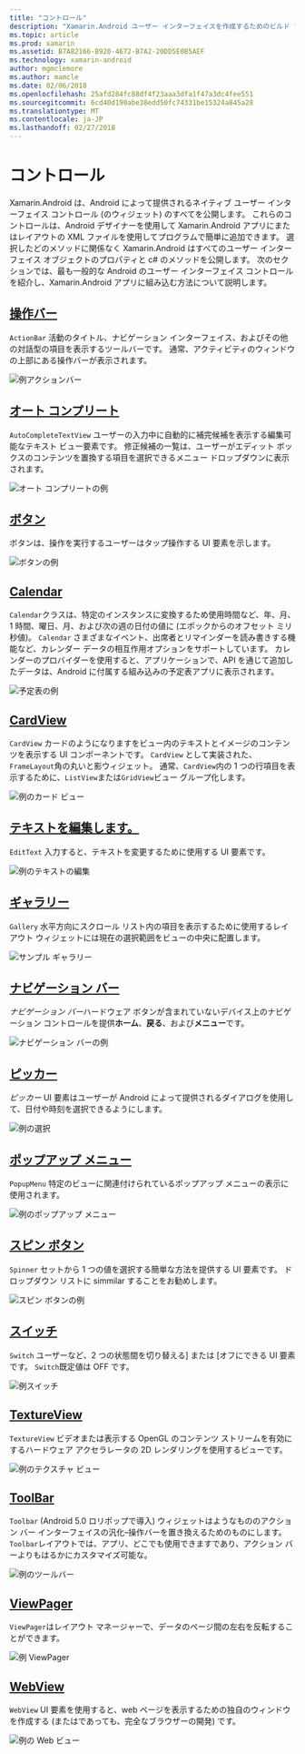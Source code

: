 ```yaml
---
title: "コントロール"
description: "Xamarin.Android ユーザー インターフェイスを作成するためのビルド ブロック"
ms.topic: article
ms.prod: xamarin
ms.assetid: B7A82166-B920-4672-B7A2-20DD5E0B5AEF
ms.technology: xamarin-android
author: mgmclemore
ms.author: mamcle
ms.date: 02/06/2018
ms.openlocfilehash: 25afd284fc88df4f23aaa3dfa1f47a3dc4fee551
ms.sourcegitcommit: 6cd40d190abe38edd50fc74331be15324a845a28
ms.translationtype: MT
ms.contentlocale: ja-JP
ms.lasthandoff: 02/27/2018
---
```

# <a name="controls"></a>コントロール


Xamarin.Android は、Android によって提供されるネイティブ ユーザー インターフェイス コントロール (のウィジェット) のすべてを公開します。 これらのコントロールは、Android デザイナーを使用して Xamarin.Android アプリにまたはレイアウトの XML ファイルを使用してプログラムで簡単に追加できます。 選択したどのメソッドに関係なく Xamarin.Android はすべてのユーザー インターフェイス オブジェクトのプロパティと c# のメソッドを公開します。 次のセクションでは、最も一般的な Android のユーザー インターフェイス コントロールを紹介し、Xamarin.Android アプリに組み込む方法について説明します。

## <a name="action-barandroiduser-interfacecontrolsaction-barmd"></a>[操作バー](~/android/user-interface/controls/action-bar.md) 

`ActionBar` 活動のタイトル、ナビゲーション インターフェイス、およびその他の対話型の項目を表示するツールバーです。 通常、アクティビティのウィンドウの上部にある操作バーが表示されます。

![例アクションバー](images/action-bar.png)


## <a name="auto-completeandroiduser-interfacecontrolsauto-completemd"></a>[オート コンプリート](~/android/user-interface/controls/auto-complete.md)

`AutoCompleteTextView` ユーザーの入力中に自動的に補完候補を表示する編集可能なテキスト ビュー要素です。 修正候補の一覧は、ユーザーがエディット ボックスのコンテンツを置換する項目を選択できるメニュー ドロップダウンに表示されます。

![オート コンプリートの例](images/auto-complete.png)


## <a name="buttonsandroiduser-interfacecontrolsbuttonsindexmd"></a>[ボタン](~/android/user-interface/controls/buttons/index.md)

ボタンは、操作を実行するユーザーはタップ操作する UI 要素を示します。

![ボタンの例](images/buttons.png)


## <a name="calendarandroiduser-interfacecontrolscalendarmd"></a>[Calendar](~/android/user-interface/controls/calendar.md)

`Calendar`クラスは、特定のインスタンスに変換するため使用時間など、年、月、1 時間、曜日、月、および次の週の日付の値に (エポックからのオフセット ミリ秒値)。
`Calendar` さまざまなイベント、出席者とリマインダーを読み書きする機能など、カレンダー データの相互作用オプションをサポートしています。 カレンダーのプロバイダーを使用すると、アプリケーションで、API を通じて追加したデータは、Android に付属する組み込みの予定表アプリに表示されます。

![予定表の例](images/calendar.png)


## <a name="cardviewandroiduser-interfacecontrolscard-viewmd"></a>[CardView](~/android/user-interface/controls/card-view.md)

`CardView` カードのようになりますをビュー内のテキストとイメージのコンテンツを表示する UI コンポーネントです。 `CardView` として実装された、`FrameLayout`角の丸いと影ウィジェット。 通常、`CardView`内の 1 つの行項目を表示するために、`ListView`または`GridView`ビュー グループ化します。

![例のカード ビュー](images/cardview.png)


## <a name="edit-textandroiduser-interfacecontrolsedit-textmd"></a>[テキストを編集します。](~/android/user-interface/controls/edit-text.md)

`EditText` 入力すると、テキストを変更するために使用する UI 要素です。

![例のテキストの編集](images/edit-text.png)


## <a name="galleryandroiduser-interfacecontrolsgallerymd"></a>[ギャラリー](~/android/user-interface/controls/gallery.md)

`Gallery` 水平方向にスクロール リスト内の項目を表示するために使用するレイアウト ウィジェットには現在の選択範囲をビューの中央に配置します。

![サンプル ギャラリー](images/gallery.png)


## <a name="navigation-barandroiduser-interfacecontrolsnavigation-barmd"></a>[ナビゲーション バー](~/android/user-interface/controls/navigation-bar.md)

*ナビゲーション バー*ハードウェア ボタンが含まれていないデバイス上のナビゲーション コントロールを提供**ホーム**、**戻る**、および**メニュー**です。

![ナビゲーション バーの例](images/navigation-bar.png)


## <a name="pickersandroiduser-interfacecontrolspickersindexmd"></a>[ピッカー](~/android/user-interface/controls/pickers/index.md)

*ピッカー* UI 要素はユーザーが Android によって提供されるダイアログを使用して、日付や時刻を選択できるようにします。

![例の選択](images/picker.png)


## <a name="popup-menuandroiduser-interfacecontrolspopup-menumd"></a>[ポップアップ メニュー](~/android/user-interface/controls/popup-menu.md)

`PopupMenu` 特定のビューに関連付けられているポップアップ メニューの表示に使用されます。

![例のポップアップ メニュー](images/popup-menu.png)


## <a name="spinnerandroiduser-interfacecontrolsspinnermd"></a>[スピン ボタン](~/android/user-interface/controls/spinner.md)

`Spinner` セットから 1 つの値を選択する簡単な方法を提供する UI 要素です。 ドロップダウン リストに simmilar することをお勧めします。 

![スピン ボタンの例](images/spinner.png)


## <a name="switchandroiduser-interfacecontrolsswitchmd"></a>[スイッチ](~/android/user-interface/controls/switch.md)

`Switch` ユーザーなど、2 つの状態間を切り替える] または [オフにできる UI 要素です。 `Switch`既定値は OFF です。

![例スイッチ](images/switch.png)


## <a name="textureviewandroiduser-interfacecontrolstexture-viewmd"></a>[TextureView](~/android/user-interface/controls/texture-view.md)

`TextureView` ビデオまたは表示する OpenGL のコンテンツ ストリームを有効にするハードウェア アクセラレータの 2D レンダリングを使用するビューです。

![例のテクスチャ ビュー](images/texture-view.png)


## <a name="toolbarandroiduser-interfacecontrolstool-barindexmd"></a>[ToolBar](~/android/user-interface/controls/tool-bar/index.md)

`Toolbar` (Android 5.0 ロリポップで導入) ウィジェットはようなもののアクション バー インターフェイスの汎化&ndash;操作バーを置き換えるためのものにします。 `Toolbar`レイアウトでは、アプリ、どこでも使用できますであり、アクション バーよりもはるかにカスタマイズ可能な。

![例のツールバー](images/toolbar.png)


## <a name="viewpagerandroiduser-interfacecontrolsview-pagerindexmd"></a>[ViewPager](~/android/user-interface/controls/view-pager/index.md) 

`ViewPager`はレイアウト マネージャーで、データのページ間の左右を反転することができます。

![例 ViewPager](images/viewpager.png)


## <a name="webviewandroiduser-interfacecontrolsweb-viewmd"></a>[WebView](~/android/user-interface/controls/web-view.md)

`WebView` UI 要素を使用すると、web ページを表示するための独自のウィンドウを作成する (またはであっても、完全なブラウザーの開発) です。

![例の Web ビュー](images/web-view.png)

